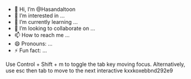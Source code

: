 - 👋 Hi, I’m @Hasandaltoon
- 👀 I’m interested in ...
- 🌱 I’m currently learning ...
- 💞️ I’m looking to collaborate on ...
- 📫 How to reach me ...
- 😄 Pronouns: ...
- ⚡ Fun fact: ...

<!---
Hasandaltoon/Hasandaltoon is a ✨ special ✨ repository because its `README.md` (this file) appears on your GitHub profile.
You can click the Preview link to take a look at your changes.
--->
Use Control + Shift + m to toggle the tab key moving focus. Alternatively, use esc then tab to move to the next interactive
kxxkoxebbnd292e9
